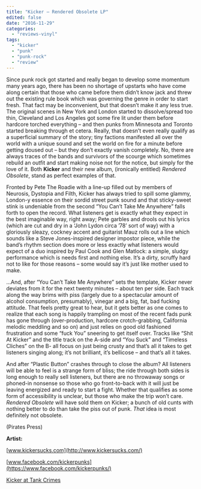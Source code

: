 ```yaml
---
title: "Kicker – Rendered Obsolete LP"
edited: false
date: "2016-11-29"
categories:
  - "reviews-vinyl"
tags:
  - "kicker"
  - "punk"
  - "punk-rock"
  - "review"
---
```


Since punk rock got started and really began to develop some momentum many years ago, there has been no shortage of upstarts who have come along certain that those who came before them didn’t know jack and threw out the existing rule book which was governing the genre in order to start fresh. That fact may be inconvenient, but that doesn’t make it any less true. The original scenes in New York and London started to dissolve/spread too thin, Cleveland and Los Angeles got some fire lit under them before hardcore torched everything – and then punks from Minnesota and Toronto started breaking through et cetera. Really, that doesn’t even really qualify as a superficial summary of the story; tiny factions manifested all over the world with a unique sound and set the world on fire for a minute before getting doused out – but they don’t exactly vanish completely. No, there are always traces of the bands and survivors of the scourge which sometimes rebuild an outfit and start making noise not for the notice, but simply for the love of it. Both **Kicker** and their new album, (ironically entitled) _Rendered Obsolete_, stand as perfect examples of that.

Fronted by Pete The Roadie with a line-up filled out by members of Neurosis, Dystopia and Filth, Kicker has always tried to spill some glammy, London-y essence on their sordid street punk sound and that sticky-sweet stink is undeniable from the second “You Can’t Take Me Anywhere” falls forth to open the record. What listeners get is exactly what they expect in the best imaginable way, right away; Pete garbles and drools out his lyrics (which are cut and dry in a ‘John Lydon circa ’78’ sort of way) with a gloriously sleazy, cockney accent and guitarist Mauz rolls out a line which sounds like a Steve Jones-inspired designer impostor piece, while the band’s rhythm section does more or less exactly what listeners would expect of a duo inspired by Paul Cook and Glen Matlock: a simple, sludgy performance which is needs first and nothing else. It’s a dirty, scruffy hard not to like for those reasons – some would say it’s just like mother used to make.

…And, after “You Can’t Take Me Anywhere” sets the template, Kicker never deviates from it for the next twenty minutes – about ten per side. Each track along the way brims with piss (largely due to a spectacular amount of alcohol consumption, presumably), vinegar and a big, fat, bad fucking attitude. That feels pretty great to hear, but it gets better as one comes to realize that each song is happily trampling on most of the recent fads punk has gone through (over-production, hardcore crotch-grabbing, California melodic meddling and so on) and just relies on good old fashioned frustration and some “fuck You” sneering to get itself over. Tracks like “Shit At Kicker” and the title track on the A-side and “You Suck” and “Timeless Cliches” on the B- all focus on just being crusty and that’s all it takes to get listeners singing along; it’s not brilliant, it’s bellicose – and that’s all it takes.

And after “Plastic Button” crashes through to close the album? All listeners will be able to feel is a strange form of bliss; the ride through both sides is long enough to really sell listeners, but there are no throwaway songs or phoned-in nonsense so those who go front-to-back with it will just be leaving energized and ready to start a fight. Whether that qualifies as some form of accessibility is unclear, but those who make the trip won’t care. _Rendered Obsolete_ will have sold them on Kicker; a bunch of old cunts with nothing better to do than take the piss out of punk. _That_ idea is most definitely not obsolete.

(Pirates Press)

**Artist:**

[www.kickersucks.com](http://www.kickersucks.com/)

[www.facebook.com/kickerpunks](https://www.facebook.com/kickerpunks/)

[Kicker at Tank Crimes](https://tankcrimes.merchtable.com/tankcrimes-music/vinyl/kicker-rendered-obsolete-vinyl-lp#.WDz9uaIrJE4)
